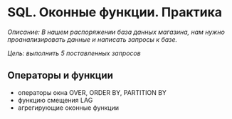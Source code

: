 # SQL. Оконные функции. Практика

*Описание: В нашем распоряжении база данных магазина, нам нужно проанализировать данные и написать запросы к базе.*

*Цель: выполнить 5 поставленных запросов*

## Операторы и функции
* операторы окна OVER, ORDER BY, PARTITION BY
* функцию смещения LAG
* агрегирующие оконные функции